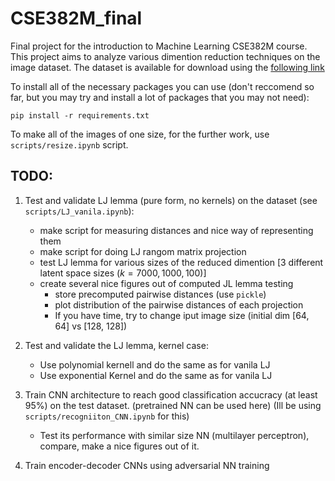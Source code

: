 # CSE382M_final
Final project for the introduction to Machine Learning CSE382M course.
This project aims to analyze various dimention reduction techniques on the image dataset. The dataset is available for download using the [following link](https://www.kaggle.com/datasets/alxmamaev/flowers-recognition?resource=download) 


To install all of the necessary packages you can use (don't reccomend so far, but you may try and install a lot of packages that you may not need):

```
pip install -r requirements.txt
```

To make all of the images of one size, for the further work, use `scripts/resize.ipynb` script.


[]()
## TODO:
 1. Test and validate LJ lemma (pure form, no kernels) on the dataset (see `scripts/LJ_vanila.ipynb`):
    - make script for measuring distances and nice way of representing them
    - make script for doing LJ rangom matrix projection
    - test LJ lemma for various sizes of the reduced dimention
        [3 different latent space sizes ($k=7000, 1000, 100$)] 
    - create several nice figures out of computed JL lemma testing
        - store precomputed pairwise distances (use `pickle`) 
        - plot distribution of the pairwise distances of each projection
        - If you have time, try to change iput image size (initial dim [64, 64] vs [128, 128])

2. Test and validate the LJ lemma, kernel case:
    - Use polynomial kernell and do the same as for vanila LJ
    - Use exponential Kernel and do the same as for vanila LJ

3. Train CNN architecture to reach good classification accucracy (at least 95%) on the test dataset. (pretrained NN can be used here) (Ill be using `scripts/recogniiton_CNN.ipynb` for this)

    - Test its performance with similar size NN (multilayer perceptron), compare, make a nice figures out of it.
4. Train encoder-decoder CNNs using adversarial NN training